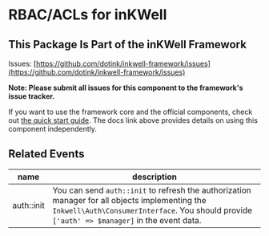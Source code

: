 RBAC/ACLs for inKWell
============

## This Package Is Part of the inKWell Framework

Issues: [https://github.com/dotink/inkwell-framework/issues](https://github.com/dotink/inkwell-framework/issues)

**Note: Please submit all issues for this component to the framework's issue
tracker.**

If you want to use the framework core and the official components, check out
[the quick start guide](http://inkwell.dotink.org/docs/quick-start).  The
docs link above provides details on using this component independently.

## Related Events

name         | description
-------------|------------------
auth::init   | You can send `auth::init` to refresh the authorization manager for all objects implementing the `Inkwell\Auth\ConsumerInterface`.  You should provide `['auth' => $manager]` in the event data.
